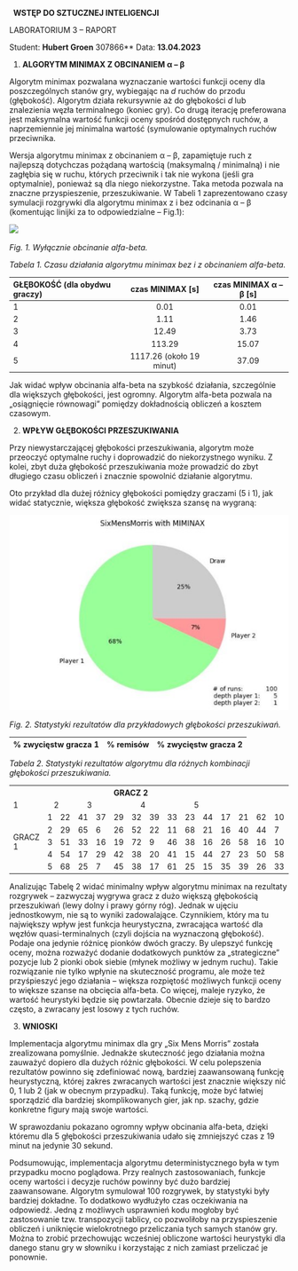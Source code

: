 ﻿` `**WSTĘP DO SZTUCZNEJ INTELIGENCJI** 

LABORATORIUM 3 – RAPORT 

Student:  **Hubert Groen**   307866** Data:   **13.04.2023** 

1. **ALGORYTM MINIMAX Z OBCINANIEM α – β** 

Algorytm minimax pozwalana wyznaczanie wartości funkcji oceny dla poszczególnych stanów gry, wybiegając na *d* ruchów do przodu (głębokość). Algorytm działa rekursywnie aż do głębokości *d* lub znalezienia węzła terminalnego (koniec gry). Co drugą iterację preferowana jest maksymalna wartość funkcji oceny spośród dostępnych ruchów, a naprzemiennie jej minimalna wartość (symulowanie optymalnych ruchów przeciwnika. 

Wersja algorytmu minimax z obcinaniem α – β, zapamiętuje ruch z najlepszą dotychczas pożądaną wartością (maksymalną / minimalną) i nie zagłębia się w ruchu, których przeciwnik i tak nie wykona (jeśli  gra  optymalnie),  ponieważ  są  dla  niego  niekorzystne.  Taka  metoda  pozwala  na  znaczne przyspieszenie, przeszukiwanie. W Tabeli 1 zaprezentowano czasy symulacji rozgrywki dla algorytmu minimax z i bez odcinania α – β (komentując linijki za to odpowiedzialne – Fig.1): 

![](img/fig_1.png)

*Fig.  1. Wyłącznie obcinanie alfa-beta.* 

*Tabela 1. Czasu działania algorytmu minimax bez i z obcinaniem alfa-beta.* 



|GŁĘBOKOŚĆ (dla obydwu graczy) |czas MINIMAX  [s] |czas MINIMAX α – β  [s] |
| :- | :-: | :-: |
|1 |0\.01 |0\.01 |
|2 |1\.11 |1\.46 |
|3 |12\.49 |3\.73 |
|4 |113\.29 |15\.07 |
|5 |1117\.26 (około 19 minut) |37\.09 |

Jak widać wpływ obcinania alfa-beta na szybkość działania, szczególnie dla większych głębokości, jest ogromny. Algorytm alfa-beta pozwala na „osiągnięcie równowagi” pomiędzy dokładnością obliczeń  a kosztem czasowym. 

2. **WPŁYW GŁĘBOKOŚCI PRZESZUKIWANIA** 

Przy  niewystarczającej  głębokości  przeszukiwania,  algorytm  może  przeoczyć  optymalne  ruchy  i doprowadzić do niekorzystnego wyniku. Z kolei, zbyt duża głębokość przeszukiwania może prowadzić do zbyt długiego czasu obliczeń i znacznie spowolnić działanie algorytmu. 

Oto przykład dla dużej różnicy głębokości pomiędzy graczami (5 i 1), jak widać statycznie, większa głębokość zwiększa szansę na wygraną: 

![](img/fig_2.jpeg)

*Fig.  2. Statystyki rezultatów dla przykładowych głębokości przeszukiwań.* 



|%  zwycięstw gracza 1 |%  remisów |%  zwycięstw gracza 2 |
| - | - | - |

*Tabela 2. Statystyki rezultatów algorytmu dla różnych kombinacji głębokości przeszukiwania.* 



<table><tr><th colspan="17">GRACZ 2 </th></tr>
<tr><td colspan="2" valign="top">1 </td><td colspan="3" valign="top">2 </td><td colspan="4" valign="top">3 </td><td colspan="4" valign="top">4 </td><td colspan="4" valign="top">5 </td></tr>
<tr><td colspan="1" rowspan="5">GRACZ 1 </td><td colspan="2">1 </td><td colspan="1">22 </td><td colspan="2">41 </td><td colspan="1">37 </td><td colspan="1">29 </td><td colspan="2">32 </td><td colspan="1">39 </td><td colspan="1">33 </td><td colspan="2">23 </td><td colspan="1">44 </td><td colspan="1">17 </td><td colspan="2">21 </td><td colspan="1">62 </td><td colspan="1">10 </td><td colspan="1">18 </td><td colspan="1">72 </td></tr>
<tr><td colspan="2">2 </td><td colspan="1">29 </td><td colspan="2">65 </td><td colspan="1">6 </td><td colspan="1">26 </td><td colspan="2">52 </td><td colspan="1">22 </td><td colspan="1">11 </td><td colspan="2">68 </td><td colspan="1">21 </td><td colspan="1">16 </td><td colspan="2">40 </td><td colspan="1">44 </td><td colspan="1">7 </td><td colspan="1">22 </td><td colspan="1">71 </td></tr>
<tr><td colspan="2">3 </td><td colspan="1">51 </td><td colspan="2">33 </td><td colspan="1">16 </td><td colspan="1">19 </td><td colspan="2">72 </td><td colspan="1">9 </td><td colspan="1">46 </td><td colspan="2">38 </td><td colspan="1">16 </td><td colspan="1">26 </td><td colspan="2">58 </td><td colspan="1">16 </td><td colspan="1">10 </td><td colspan="1">38 </td><td colspan="1">52 </td></tr>
<tr><td colspan="2">4 </td><td colspan="1">54 </td><td colspan="2">17 </td><td colspan="1">29 </td><td colspan="1">42 </td><td colspan="2">38 </td><td colspan="1">20 </td><td colspan="1">41 </td><td colspan="2">15 </td><td colspan="1">44 </td><td colspan="1">27 </td><td colspan="2">23 </td><td colspan="1">50 </td><td colspan="1">58 </td><td colspan="1">20 </td><td colspan="1">22 </td></tr>
<tr><td colspan="2">5 </td><td colspan="1">68 </td><td colspan="2">25 </td><td colspan="1">7 </td><td colspan="1">45 </td><td colspan="2">38 </td><td colspan="1">17 </td><td colspan="1">61 </td><td colspan="2">25 </td><td colspan="1">15 </td><td colspan="1">35 </td><td colspan="2">39 </td><td colspan="1">26 </td><td colspan="1">33 </td><td colspan="1">46 </td><td colspan="1">21 </td></tr>
</table>

Analizując Tabelę 2 widać minimalny wpływ algorytmu minimax na rezultaty rozgrywek – zazwyczaj wygrywa  gracz  z  dużo  większą  głębokością  przeszukiwań  (lewy  dolny  i  prawy  górny  róg).  Jednak  w ujęciu jednostkowym, nie są to wyniki zadowalające. Czynnikiem, który ma tu największy wpływ jest funkcja heurystyczna, zwracająca wartość dla węzłów quasi-terminalnych (czyli dojścia na wyznaczoną głębokość). Podaje ona jedynie różnicę pionków dwóch graczy. By ulepszyć funkcję oceny, można rozważyć dodanie dodatkowych punktów za „strategiczne” pozycje lub 2 pionki obok siebie (młynek możliwy w jednym ruchu). Takie rozwiązanie nie tylko wpłynie na skuteczność programu, ale może też przyśpieszyć jego działania – większa rozpiętość możliwych funkcji oceny to większe szanse na obcięcia alfa-beta. Co więcej, maleje ryzyko, że wartość heurystyki będzie się powtarzała. Obecnie dzieje się to bardzo często, a zwracany jest losowy z tych ruchów. 

3. **WNIOSKI** 

Implementacja  algorytmu  minimax  dla  gry  „Six  Mens  Morris”  została  zrealizowana  pomyślnie. Jednakże skuteczność jego działania można zauważyć dopiero dla dużych różnic głębokości.  W celu polepszenia rezultatów powinno się zdefiniować nową, bardziej zaawansowaną funkcję heurystyczną, której zakres zwracanych wartości jest znacznie większy nić 0, 1 lub 2 (jak w obecnym przypadku). Taką funkcję, może być łatwiej sporządzić dla bardziej skomplikowanych gier, jak np. szachy, gdzie konkretne figury mają swoje wartości. 

W  sprawozdaniu  pokazano  ogromny  wpływ  obcinania  alfa-beta,  dzięki  któremu  dla  5  głębokości przeszukiwania udało się zmniejszyć czas z 19 minut na jedynie 30 sekund. 

Podsumowując,  implementacja  algorytmu  deterministycznego  była  w  tym  przypadku  mocno poglądowa. Przy realnych zastosowaniach, funkcje oceny wartości i decyzje ruchów powinny być dużo bardziej zaawansowane. Algorytm symulował 100 rozgrywek, by statystyki były bardziej dokładne. To dodatkowo wydłużyło czas oczekiwania na odpowiedź. Jedną z możliwych usprawnień kodu mogłoby być zastosowanie tzw. transpozycji tablicy, co pozwoliłoby na przyspieszenie obliczeń i uniknięcie wielokrotnego  przeliczania  tych  samych  stanów  gry.  Można  to  zrobić  przechowując  wcześniej obliczone wartości heurystyki dla danego stanu gry w słowniku i korzystając z nich zamiast przeliczać je ponownie. 
